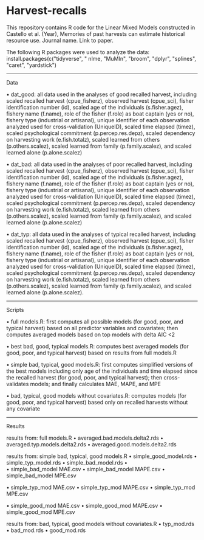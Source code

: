 # Harvest-recalls
This repository contains R code for the Linear Mixed Models constructed in Castello et al. (Year), Memories of past harvests can estimate historical resource use. Journal name. Link to paper.

The following R packages were used to analyze the data:
install.packages(c("tidyverse", " nlme, "MuMIn", "broom", "dplyr", "splines", "caret", "yardstick")

_________________________
Data

•	dat_good: all data used in the analyses of good recalled harvest, including scaled recalled harvest (cpue_fisherz), observed harvest (cpue_sci), fisher identification number (id), scaled age of the individuals (s.fisher.agez), fishery name (f.name), role of the fisher (f.role) as boat captain (yes or no), fishery type (industrial or artisanal), unique identifier of each observation analyzed used for cross-validation (UniqueID), scaled time elapsed (timez), scaled psychological commitment (p.percep.res.depz), scaled dependency on harvesting work (e.fish.totalz), scaled learned from others (p.others.scalez), scaled learned from family (p.family.scalez), and scaled learned alone (p.alone.scalez)

•	dat_bad: all data used in the analyses of poor recalled harvest, including scaled recalled harvest (cpue_fisherz), observed harvest (cpue_sci), fisher identification number (id), scaled age of the individuals (s.fisher.agez), fishery name (f.name), role of the fisher (f.role) as boat captain (yes or no), fishery type (industrial or artisanal), unique identifier of each observation analyzed used for cross-validation (UniqueID), scaled time elapsed (timez), scaled psychological commitment (p.percep.res.depz), scaled dependency on harvesting work (e.fish.totalz), scaled learned from others (p.others.scalez), scaled learned from family (p.family.scalez), and scaled learned alone (p.alone.scalez)

•	dat_typ: all data used in the analyses of typical recalled harvest, including scaled recalled harvest (cpue_fisherz), observed harvest (cpue_sci), fisher identification number (id), scaled age of the individuals (s.fisher.agez), fishery name (f.name), role of the fisher (f.role) as boat captain (yes or no), fishery type (industrial or artisanal), unique identifier of each observation analyzed used for cross-validation (UniqueID), scaled time elapsed (timez), scaled psychological commitment (p.percep.res.depz), scaled dependency on harvesting work (e.fish.totalz), scaled learned from others (p.others.scalez), scaled learned from family (p.family.scalez), and scaled learned alone (p.alone.scalez).

_________________________
Scripts

•	full models.R: first computes all possible models (for good, poor, and typical harvest) based on all predictor variables and covariates; then computes averaged models based on top models with delta AIC <2

•	best bad, good, typical models.R: computes best averaged models (for good, poor, and typical harvest) based on results from full models.R

•	simple bad, typical, good models.R: first computes simplified versions of the best models including only age of the individuals and time elapsed since the recalled harvest (for good, poor, and typical harvest); then cross-validates models; and finally calculates MAE, MAPE, and MPE

•	bad, typical, good models without covariates.R: computes models (for good, poor, and typical harvest) based only on recalled harvests without any covariate

_________________________
Results

results from: full models.R
•	averaged.bad.models.delta2.rds
•	averaged.typ.models.delta2.rds
•	averaged.good.models.delta2.rds

results from: simple bad, typical, good models.R
•	simple_good_model.rds
•	simple_typ_model.rds
•	simple_bad_model.rds
•	
•	simple_bad_model MAE.csv
•	simple_bad_model MAPE.csv
•	simple_bad_model MPE.csv

•	simple_typ_mod MAE.csv
•	simple_typ_mod MAPE.csv
•	simple_typ_mod MPE.csv

•	simple_good_mod MAE.csv
•	simple_good_mod MAPE.csv
•	simple_good_mod MPE.csv

results from: bad, typical, good models without covariates.R
•	typ_mod.rds
•	bad_mod.rds
•	good_mod.rds
